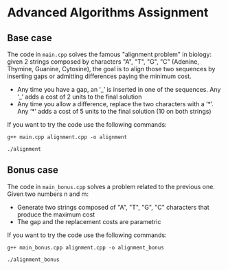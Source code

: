 # Advanced Algorithms Assignment

## Base case
The code in `main.cpp` solves the famous "alignment problem" in biology: given 2 strings composed by characters "A", "T", "G", "C" (Adenine, Thymine, Guanine, Cytosine), 
the goal is to align those two sequences by inserting gaps or admitting differences paying the minimum cost.
- Any time you have a gap, an ‘\_’ is inserted in one of the sequences. Any ‘\_’ adds a cost of 2 units to the final solution
- Any time you allow a difference, replace the two characters with a ‘\*’. Any ‘\*’ adds a cost of 5 units to the final solution (10 on both strings)

If you want to try the code use the following commands:


`g++ main.cpp alignment.cpp -o alignment`

`./alignment`


## Bonus case
The code in `main_bonus.cpp` solves a problem related to the previous one. 
Given two numbers n and m:
- Generate two strings composed of "A", "T", "G", "C" characters that produce the maximum cost
- The gap and the replacement costs are parametric

If you want to try the code use the following commands:

`g++ main_bonus.cpp alignment.cpp -o alignment_bonus`

`./alignment_bonus`
